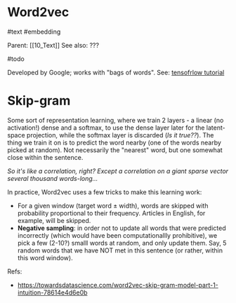 # Word2vec

#text #embedding 

Parent: [[10_Text]]
See also: ???

#todo

Developed by Google; works with "bags of words". See: [tensofrlow tutorial](https://www.tensorflow.org/tutorials/word2vec/index.html)

# Skip-gram

Some sort of representation learning, where we train 2 layers - a linear (no activation!) dense and a softmax, to use the dense layer later for the latent-space projection, while the softmax layer is discarded (_Is it true??_). The thing we train it on is to predict the word nearby (one of the words nearby picked at random). Not necessarily the "nearest" word, but one somewhat close within the sentence.

_So it's like a correlation, right? Except a correlation on a giant sparse vector several thousand words-long…_

In practice, Word2vec uses a few tricks to make this learning work:
* For a given window (target word ± width), words are skipped with probability proportional to their frequency. Articles in English, for example, will be skipped.
* **Negative sampling**: in order not to update all words that were predicted incorrectly (which would have been computationallly prohibitive), we pick a few (2-10?) smalll words at random, and only update them. Say, 5 random words that we have NOT met in this sentence (or rather, within this word window).

Refs:
* https://towardsdatascience.com/word2vec-skip-gram-model-part-1-intuition-78614e4d6e0b